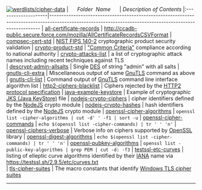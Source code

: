 [![werdlists/cipher-data](https://img.shields.io/badge/werdlists-cipher-data-purple.svg?logo=github&style=popout&longCache=true)](# "werdlists/cipher-data")
|&nbsp;&nbsp;&nbsp;&nbsp;&nbsp;&nbsp;_Folder&nbsp;&nbsp;Name_&nbsp;&nbsp;&nbsp;&nbsp;&nbsp;&nbsp;| _Description of Contents_
|:--------------------|--------------------------------------------------------------------------------------------------------------------------------------------------------
| [all-certificate-records](all-certificate-records.csv) | <http://ccadb-public.secure.force.com/mozilla/AllCertificateRecordsCSVFormat> 
| [compsec-cert-std](compsec-cert-std.txt) |  [NIST FIPS 140-2](https://nvlpubs.nist.gov/nistpubs/FIPS/NIST.FIPS.140-2.pdf) cryptographic product security validation 
| [crypto-product-std](crypto-product-std.txt) |  ["Common Criteria"](https://wikipedia.org/wiki/Common_Criteria) compliance according to national authority 
| [crypto-attacks-list](crypto-attacks-list.txt) | a list of cryptographic attack names including recent techniques against TLS  
| [descrypt-admin-allsalts](descrypt-admin-allsalts.txt) |  Single [DES](https://wikipedia.org/wiki/Data_Encryption_Standard "Data Encryption Standard") of string "admin" with all salts 
| [gnutls-cli-extra](gnutls-cli-extra.txt) |  Miscellaneous output of same [GnuTLS](https://www.gnutls.org/ "GNU Transport Layer Security Library") command as above 
| [gnutls-cli-list](gnutls-cli-list.txt) |  Command output of [GnuTLS](https://www.gnutls.org/ "GNU Transport Layer Security Library") command line interface algorithm list 
| [http2-ciphers-blacklist](http2-ciphers-blacklist.txt) |  Ciphers rejected by the [HTTP2 protocol specification](http://httpwg.org/specs/rfc7540.html "Hypertext Transfer Protocol Version 2 %28HTTP/2%29") 
| [java-example-keystore](java-example-keystore.bin) |  Example of cryptographic [JKS (Java KeyStore)](https://wikipedia.org/wiki/Keystore) file 
| [nodejs-crypto-ciphers](nodejs-crypto-ciphers.txt) |  cipher identifiers defined by the [NodeJS](https://nodejs.org/) crypto module 
| [nodejs-crypto-hashes](nodejs-crypto-hashes.txt) |  hash identifiers defined by the [NodeJS](https://nodejs.org/) crypto module 
| [openssl-cipher-algorithms](openssl-cipher-algorithms.txt) |  `openssl list -cipher-algorithms | cut -d' ' -f1 | sort -u` 
| [openssl-cipher-commands](openssl-cipher-commands.txt) |  `echo $(openssl list -cipher-commands) | tr ' ' 'n'` 
| [openssl-ciphers-verbose](openssl-ciphers-verbose.txt) |  Verbose info on ciphers supported by [OpenSSL](https://www.openssl.org) library 
| [openssl-digest-algorithms](openssl-digest-algorithms.txt) |  `echo $(openssl list -cipher-commands) | tr ' ' 'n'` 
| [openssl-pubkey-algorithms](openssl-pubkey-algorithms.txt) |  `openssl list -public-key-algorithms | grep PEM | cut -d: -f3` 
| [testssl-etc-curves](testssl-etc-curves.txt) | listing of elleptic curve algorithms identified by their [IANA](https://iana.org) name via <https://testssl.sh/2.9.5/etc/curves.txt>  
| [tls-cipher-suites](tls-cipher-suites.txt) |  The macro constants that identify [Windows TLS cipher suites](https://msdn.microsoft.com/library/windows/desktop/aa374757.aspx "Cipher Suites in TLS/SSL (Schannel SSP)") 

* * *

